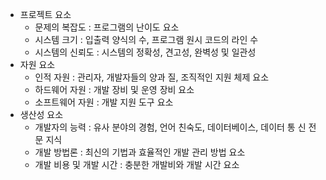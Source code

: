 
* 프로젝트 요소
    * 문제의 복잡도 : 프로그램의 난이도 요소
    * 시스템 크기 : 입출력 양식의 수, 프로그램 원시 코드의 라인 수
    * 시스템의 신뢰도 : 시스템의 정확성, 견고성, 완벽성 및 일관성
* 자원 요소
    * 인적 자원 : 관리자, 개발자들의 양과 질, 조직적인 지원 체제 요소
    * 하드웨어 자원 : 개발 장비 및 운영 장비 요소
    * 소프트웨어 자원 : 개발 지원 도구 요소
* 생산성 요소
    * 개발자의 능력 : 유사 분야의 경험, 언어 친숙도, 데이터베이스, 데이터 통 신 전문 지식
    * 개발 방법론 : 최신의 기법과 효율적인 개발 관리 방법 요소
    * 개발 비용 및 개발 시간 : 충분한 개발비와 개발 시간 요소